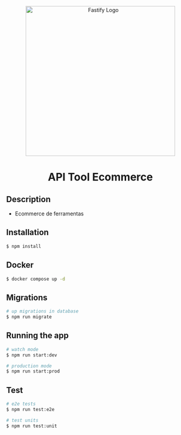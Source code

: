 <p align="center">
  <a href="https://fastify.dev/" target="blank"><img src="https://upload.wikimedia.org/wikipedia/commons/0/0a/Fastify_logo.svg" width="400" alt="Fastify Logo" /></a>
</p>

<h1 align="center"> API Tool Ecommerce </h1>

## Description
* Ecommerce de ferramentas

## Installation

```bash
$ npm install
```

## Docker

```bash
$ docker compose up -d
```

## Migrations

```bash
# up migrations in database
$ npm run migrate
```
## Running the app

```bash
# watch mode
$ npm run start:dev

# production mode
$ npm run start:prod
```
## Test

```bash
# e2e tests
$ npm run test:e2e

# test units
$ npm run test:unit
```

